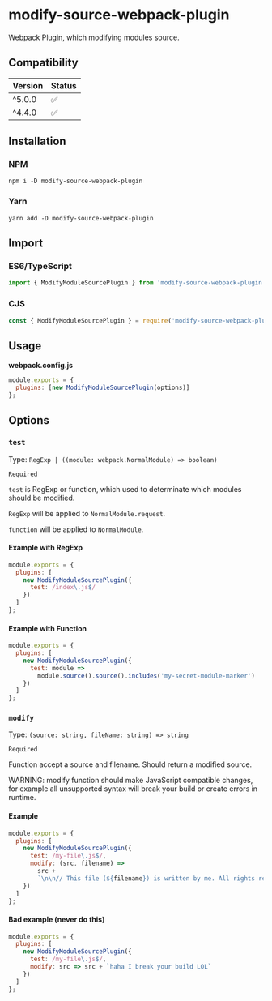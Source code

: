 # modify-source-webpack-plugin

Webpack Plugin, which modifying modules source.

## Compatibility

| Version | Status |
| ------- | ------ |
| ^5.0.0  | ✅     |
| ^4.4.0  | ✅     |

## Installation

### NPM

```
npm i -D modify-source-webpack-plugin
```

### Yarn

```
yarn add -D modify-source-webpack-plugin
```

## Import

### ES6/TypeScript

```js
import { ModifyModuleSourcePlugin } from 'modify-source-webpack-plugin';
```

### CJS

```js
const { ModifyModuleSourcePlugin } = require('modify-source-webpack-plugin');
```

## Usage

**webpack.config.js**

```js
module.exports = {
  plugins: [new ModifyModuleSourcePlugin(options)]
};
```

## Options

### `test`

Type: `RegExp | ((module: webpack.NormalModule) => boolean)`

`Required`

`test` is RegExp or function, which used to determinate which modules should be modified.

`RegExp` will be applied to `NormalModule.request`.

`function` will be applied to `NormalModule`.

#### Example with RegExp

```js
module.exports = {
  plugins: [
    new ModifyModuleSourcePlugin({
      test: /index\.js$/
    })
  ]
};
```

#### Example with Function

```js
module.exports = {
  plugins: [
    new ModifyModuleSourcePlugin({
      test: module =>
        module.source().source().includes('my-secret-module-marker')
    })
  ]
};
```

### `modify`

Type: `(source: string, fileName: string) => string`

`Required`

Function accept a source and filename. Should return a modified source.

WARNING: modify function should make JavaScript compatible changes, for example all unsupported syntax will break your build or create errors in runtime.

#### Example

```js
module.exports = {
  plugins: [
    new ModifyModuleSourcePlugin({
      test: /my-file\.js$/,
      modify: (src, filename) =>
        src +
        `\n\n// This file (${filename}) is written by me. All rights reserved`
    })
  ]
};
```

#### Bad example (never do this)

```js
module.exports = {
  plugins: [
    new ModifyModuleSourcePlugin({
      test: /my-file\.js$/,
      modify: src => src + `haha I break your build LOL`
    })
  ]
};
```
